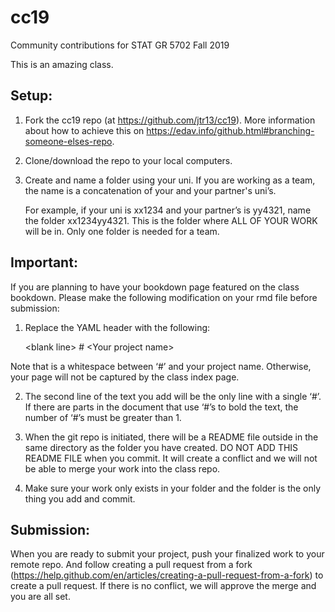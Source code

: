 # cc19
Community contributions for STAT GR 5702 Fall 2019

This is an amazing class.

## Setup:

1. Fork the cc19 repo (at https://github.com/jtr13/cc19). More information about how to achieve this on https://edav.info/github.html#branching-someone-elses-repo.

2. Clone/download the repo to your local computers.

3. Create and name a folder using your uni. If you are working as a team, the name is a concatenation of your and your partner's uni’s. 

      For example, if your uni is xx1234 and your partner’s is yy4321, name the folder xx1234yy4321. This is the folder where ALL OF YOUR WORK will be in. Only one folder is needed for a team.



## Important:

If you are planning to have your bookdown page featured on the class bookdown. Please make the following modification on your rmd file before submission:

1. Replace the YAML header with the following:

      \<blank line\>
      \# \<Your project name\>

Note that is a whitespace between ‘#’ and your project name. Otherwise, your page will not be captured by the class index page.

2. The second line of the text you add will be the only line with a single ‘#’. If there are parts in the document that use ‘#’s to bold the text, the number of ‘#’s must be greater than 1. 

3. When the git repo is initiated, there will be a README file outside in the same directory as the folder you have created. DO NOT ADD THIS README FILE when you commit. It will create a conflict and we will not be able to merge your work into the class repo. 

4. Make sure your work only exists in your folder and the folder is the only thing you add and commit.



## Submission:

When you are ready to submit your project, push your finalized work to your remote repo. And follow creating a pull request from a fork (https://help.github.com/en/articles/creating-a-pull-request-from-a-fork) to create a pull request. If there is no conflict, we will approve the merge and you are all set.
